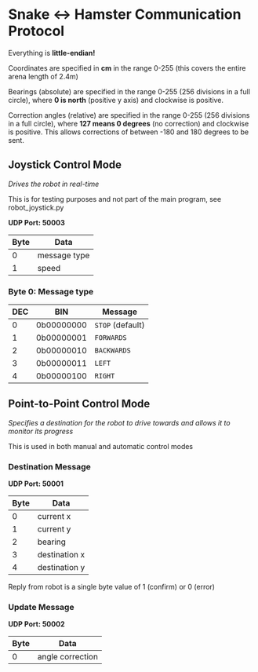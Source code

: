 # Snake <-> Hamster Communication Protocol

Everything is **little-endian!**

Coordinates are specified in **cm** in the range 0-255 (this covers the entire arena length of 2.4m)

Bearings (absolute) are specified in the range 0-255 (256 divisions in a full circle), where **0 is north** (positive y axis) and clockwise is positive.

Correction angles (relative) are specified in the range 0-255 (256 divisions in a full circle), where **127 means 0 degrees** (no correction) and clockwise is positive. This allows corrections of between -180 and 180 degrees to be sent.

## Joystick Control Mode
_Drives the robot in real-time_

This is for testing purposes and not part of the main program, see robot_joystick.py

**UDP Port: 50003**

| Byte | Data         |
|------|--------------|
|    0 | message type |
|    1 | speed        |

### Byte 0: Message type
| DEC | BIN        | Message          |
|-----|------------|------------------|
|   0 | 0b00000000 | `STOP` (default) |
|   1 | 0b00000001 | `FORWARDS`       |
|   2 | 0b00000010 | `BACKWARDS`      |
|   3 | 0b00000011 | `LEFT`           |
|   4 | 0b00000100 | `RIGHT`          |

## Point-to-Point Control Mode
_Specifies a destination for the robot to drive towards and allows it to monitor its progress_

This is used in both manual and automatic control modes

### Destination Message

**UDP Port: 50001**

| Byte | Data          |
|------|---------------|
|    0 | current x     |
|    1 | current y     |
|    2 | bearing       |
|    3 | destination x |
|    4 | destination y |

Reply from robot is a single byte value of 1 (confirm) or 0 (error)

### Update Message

**UDP Port: 50002**

| Byte | Data             |
|------|------------------|
|    0 | angle correction |